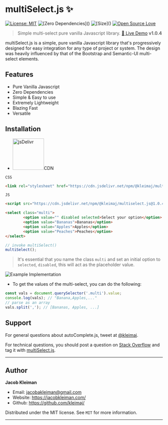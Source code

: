 # multiSelect.js :sparkles:

[![License: MIT](https://img.shields.io/badge/License-MIT-yellow.svg)](https://opensource.org/licenses/MIT)
![\[Zero Dependencies\]()](https://img.shields.io/badge/Dependencies-0-blue.svg)
![\[Size\]()](https://img.shields.io/badge/Size-7%20KB-green.svg)
[![Open Source Love](https://badges.frapsoft.com/os/v1/open-source.svg?v=103)](https://github.com/TarekRaafat/autoComplete.js)



> Simple multi-select pure vanilla Javascript library. <a href="https://codepen.io/kleimaj/pen/mdEWVGb" target="\_blank">:rocket: Live Demo</a> **v1.0.4**

multiSelect.js is a simple, pure vanilla Javascript library that's progressively designed for easy integration for any type of project or system. The design was heavily influenced by that of the Bootstrap and Semantic-UI multi-select elements.

## Features

-   Pure Vanilla Javascript
-   Zero Dependencies
-   Simple & Easy to use
-   Extremely Lightweight
-   Blazing Fast
-   Versatile


## Installation

-   <img src="https://www.jsdelivr.com/img/logo@2x.png" alt="jsDelivr" width="100px">CDN

`CSS`

```html
<link rel="stylesheet" href="https://cdn.jsdelivr.net/npm/@kleimaj/multiselect.js@1.0.4/css/style.min.css">
```

`JS`

```html
<script src="https://cdn.jsdelivr.net/npm/@kleimaj/multiselect.js@1.0.4/js/multiselect.min.js"></script>
```

```html
<select class="multi">
        <option value="" disabled selected>Select your option</option>
        <option value="Bananas">Bananas</option>
        <option value="Apples">Apples</option>
        <option value="Peaches">Peaches</option>
</select>
```

```javascript
// invoke multiSelect()
multiSelect();
```

> It's essential that you name the class `multi` and set an initial option to `selected`, `disabled`, this will act as the placeholder value.

<img src="https://i.imgur.com/TdH3u2P.png" alt="Example Implementation"/>

* To get the values of the multi-select, you can do the following:
```javascript
const vals = document.querySelector('.multi').value;
console.log(vals); // "Banana,Apples,..."
// parse as an array
vals.split(','); // [Bananas, Apples, ...]
```

## Support

For general questions about autoComplete.js, tweet at [@kleimaj].

For technical questions, you should post a question on [Stack Overflow] and tag
it with [multiSelect.js][so tag].

<!-- section links -->

[stack overflow]: https://stackoverflow.com/

[@kleimaj]: https://twitter.com/kleimaj

[so tag]: https://stackoverflow.com/questions/tagged/multiSelect.js

* * *

## Author

**Jacob Kleiman**

-   Email: jacobakleiman@gmail.com
-   Website: <https://jacobkleiman.com/>
-   Github: <https://github.com/kleimaj/>

Distributed under the MIT license. See `MIT` for more information.

* * *
